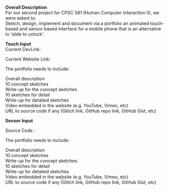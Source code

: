 **Overall Description**    
For our second project for CPSC 581 (Human Computer Interaction II), we were asked to:  
Sketch, design, implement and document via a portfolio an animated touch-based and sensor based interface for a mobile phone that is an alternative to ‘slide to unlock’.  

**Touch Input**  
Current DevLink: 

Current Website Link:  

The portfolio needs to include:

Overall description  
10 concept sketches  
Write-up for the concept sketches  
10 sketches for detail  
Write-up for detailed sketches  
Video embedded in the website (e.g. YouTube, Vimeo, etc)  
URL to source code if any (Glitch link, GitHub repo link, GitHub Gist, etc)



**Sensor Input**  

Source Code :  

The portfolio needs to include:  

Overall description  
10 concept sketches  
Write-up for the concept sketches  
10 sketches for detail  
Write-up for detailed sketches  
Video embedded in the website (e.g. YouTube, Vimeo, etc)  
URL to source code if any (Glitch link, GitHub repo link, GitHub Gist, etc)
